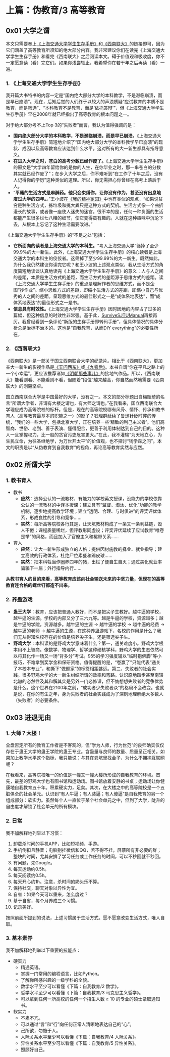 # 上篇：伪教育/3 高等教育

## 0x01 大学之谓

本文只需要奉上[《上海交通大学学生生存手册》](http://www.houxiaodi.com/assets/misc/manual.pdf)和[《西南联大》](https://movie.douban.com/subject/30151530/)的链接即可，因为它们涵盖了高等教育所须知的绝大部分内容。我非常建议你们在读完《上海交通大学学生生存手册》和看完《西南联大》之后阅读本文。碍于价值观和吸收度，你不一定愿意读（看）完它们。如果你浅尝辄止，我希望你在若干年之后再读（看）一遍。

### 1. 《上海交通大学学生生存手册》

我开篇大书特书的内容一定是“国内绝大部分大学的本科教学，不是濒临崩溃，而是早已崩溃”。现在，后知后觉的人们终于以较大的声浪质疑“应试教育的本质不是教育，而是筛选”、“本科教育不是教育，而是‘依托答辩’”，但《上海交通大学学生生存手册》早在2008年就已经指出了高等教育的根本问题之一。

对于绝大部分考不上Top 3的“失败者”而言，我认为值得强调的是：

- **国内绝大部分大学的本科教学，不是濒临崩溃，而是早已崩溃。**《上海交通大学学生生存手册》简短地介绍了“国内绝大部分大学的本科教学早已崩溃”的现状、成因以及高等教育应该达到什么水平。这对所有的大一新生都具有指导意义。
- **在进入大学之时，苍白的高考分数已经作废了。**《上海交通大学学生生存手册》的原文是“大学四年留给你的是你的人生，在你毕业之时，那一串苍白的分数其实就已经作废了”；在步入大学之后，你不难听到“在工作了十年之后，没有人记得你的学历”这种类似的道理。所以，你无需担心你曾经在高考上落后于人。
- “**平庸的生活方式是麻醉药。他只会束缚你，让你没有作为，甚至没有出息地度过大学的四年。**。”王小波在[《我的精神家园》](https://book.douban.com/subject/27156834/)中也有类似的观点，“如果说贫穷是种生活方式，拣垃圾和挑大粪只是这种方式的契机。生活方式像一个曲折漫长的故事，或者像一座使人迷失的迷宫。很不幸的是，任何一种负面的生活都能产生很多烂七八糟的细节，使它变得蛮有趣的。人就在这种趣味中沉沦下去，从根本上忘记了这种生活需要改进。”

《上海交通大学学生生存手册》的“不足之处”包括：

- **它所面向的读者是上海交通大学的本科生。**“考入上海交通大学”筛掉了至少99.9%的大一新生。此外，《上海交通大学学生生存手册》的核心读者是上海交通大学的本科生的佼佼者。这筛掉了至少99.99%的大一新生。既然如此，为什么我仍然建议你读完它呢？和王小波的上述观点类似，我从生活方式的角度简短地谈谈认真地读完《上海交通大学学生生存手册》的意义：人与人之间的差距，本质是生活方式的差距，而生活方式的差距源于思维方式的差距。读《上海交通大学学生生存手册》的重点是理解作者的思维方式，而不是企图“抄作业”。缩小思维方式的差距，即缩小生活方式的差距，即缩小自己与优秀的人之间的差距。呈现思维方式的最佳形式之一是“成体系地表达”，而“成体系地表达”的最佳形式之一是书。
- **信息具有时效性。**《上海交通大学学生生存手册》因时因地的内容占了过多的篇幅，但这种信息的时效性非常强。基于此，[SurviveSJTUManual](https://survivesjtu.gitbook.io/survivesjtumanual/)再接再厉。我曾经看到一条评论“新版的生存手册即转码手册”，但具体情况的具体分析总是治标不治本的。这也是“自我教育，从而DIY everything”的必要性所在。

### 2. 《西南联大》

《西南联大》是一部关于国立西南联合大学的纪录片。相比于《西南联大》，更加亲大一新生的影视作品是[《无问西东》](https://movie.douban.com/subject/6874741/)或[《九零后》](https://movie.douban.com/subject/35427471/)。本书自谓“你在平凡之路上的一个小幸运”，更应该推荐诸如[《明朝那些事儿》](https://book.douban.com/subject/3674537/)的接地气作品。所以，《西南联大》能看则看、不能看则不看，但随着“段位”越来越高，你自然而然地需要《西南联大》的刚毅坚卓。

国立西南联合大学是中国最好的大学，没有之一。本文的部分标题出自梅贻琦的名言“所谓大学者，非谓有大楼之谓也，有大师之谓也。”在我看来，国立西南联合大学理应成为高等院校的标杆。但是，现在的高等院校哪有风骨、情怀、传承和教书育人（高等教育最基本的职能之一）的影子？钱理群延续了鲁迅针砭时弊的传统，“我们的一些大学，包括北京大学，正在培养一些‘精致的利己主义者’。他们高智商、世俗、老到、善于表演、懂得配合，更善于利用体制达到自己的目的。这种人一旦掌握权力，比一般的贪官污吏危害更大。”在此，我不灌输“为天地立心，为生民立命，为往圣继绝学，为万世开太平”的价值观，也不探讨“钱学森之问”。本文的职责是以“从伪教育到自我教育”的视角，再论高等教育实然与应然。

## 0x02 所谓大学

### 1. 教书育人

- 教书
  - **应然**：选择公认的一流教材，有能力的学校英文授课，没能力的学校依靠公认的一流教材的中译本授课；建立具有“监督、淘汰、优化”功能的教学机制，逐步地提高教学环境；建立“透明、合理、与时俱进”的评奖评优体系，形成良性的引导和竞争……
  - **实然**：每所高等院校各行其是，让天坑教材构成了一条又一条利益链，毁人不倦；课程质量稀烂，但评教形同虚设；评奖评优延续了应试教育“唯卷是举”的风格，而且加入了官僚主义和裙带关系……
- 育人
  - **应然**：让大一新生形成独立的人格；提供因材施教的择业、就业指导；建立高效的行政体系，杜绝尸位素餐和踢皮球……
  - **实然**：把本科牲当作圈养四年的猪，出栏了便自生自灭；通过美化就业率骗骗下一届；外行指导内行……

**从教书育人的目的来看，高等教育应该向社会输送未来的中坚力量，但现在的高等教育连合格的螺丝钉都造不出来。**

### 2. 养蛊游戏

- **蛊王大学**：教育，应该把普通人教好，而不是把尖子生教好。越牛逼的学校，越牛逼的生源。学校的内部又分了三六九等。越是牛逼的学校，资源越多；越是牛逼的学院，资源越多。越牛逼的生源 → 越牛逼的学校 → 越牛逼的经费 → 越牛逼的老师 → 越牛逼的生源，在这种养蛊游戏下，名校的作用是什么？我们无从得知名校存在的价值是培养尖子生，还是筛选尖子生。
- **野鸡大学**：本科读的是野鸡大学意味着什么？第一，通关难度小。野鸡大学根本用不上智商。像数学、物理学、哲学这种硬核学科，野鸡大学的生态依然可以将其化作一场又一场“背多分”考试。955的学习强度辅以“临时抱佛脚”等小技巧，不难拿到奖学金和保研资格。值得提醒的是，“卷赢了”只能代表“通关了本校本专业”，和撕下“做题家”的标签相距甚远。第二，失败者的社会实践。很多野鸡大学的大一新生纠结所谓的效率和弯路。认识原地踏步甚至南辕北辙的必然性及其和解其实是另外一门必修课，但不妨想想失败者的竞争优势是什么。这个世界在2100年之前，“成功者少失败者众”的格局不会改变。也就是说，在你的有生之年，身为失败者的社会实践成为了深刻地理解绝大多数人（失败者）的必要条件。

## 0x03 进退无由

### 1. 大师？大楼！

全盘否定所有的教育工作者是不客观的，但“学为人师，行为世范”的良师确实仅仅存在于蛊王大学的蛊王学院的蛊王专业。含蛊量与良师的数量、质量呈正相关。如果加上教学水平这个指标，我只能说：与其在粪坑里找金子，为什么不拥抱互联网呢？

在我看来，高等院校唯一的价值是一幢又一幢大楼所形成的自我教育的环境。首先，最差的野鸡大学也有图书馆和运动场。图书馆放着安静的书桌；运动场让你健康地自我教育五十年。积累硬实力，足矣。其次，在大楼之中的高等院校是一个五脏俱全的社会单元。认识到“有人牛逼；有人装逼；有人傻逼”是自我教育的另一个组成部分：软实力。虽然每个人一直位于某个社会单元之中，但到了大学，陡升的自由度才解锁了社会单元的所有模块。

### 2. 日常

我不加解释地列举以下习惯：

1. 卸载杀时间的手机APP，比如短视频、手游。
2. 手机倒扣且静音；电脑别挂微信和QQ，若不得不挂，屏蔽所有非必要的群；整块的时间，尤其安排了学习任务或工作任务的时间，可以不秒回就不秒回。
3. 有问题，先Google。
4. 每天运动约0.5h。
5. 每天阅读约0.5h。
6. 每天开心约1h。注意，杀时间的奶头乐不算。
7. 保持社交，聊天对象以异性为宜。
8. 自省：如果今天可以重来，怎么度过？
9. 基于自省，每个月养成三个习惯。
10. 记录美好。

按照前面所提到的说法，上述习惯属于生活方式。愿不愿意改变生活方式，唯人自取。

### 3. 基本素养

我不加解释地列举以下重要的技能点：

- 硬实力
  - 精通英语。
  - 掌握一门常用的编程语言，比如Python。
  - 了解你所感兴趣的一级学科的全貌。
  - 数学水平至少可以看懂《下篇：自我教育/2 数学》。
  - 哲学水平至少可以看懂《下篇：自我教育/3 马克思主义哲学》。
  - 可以拿到任何一所高校的任何一个招生人数 ≥ 10 的专业的硕士录取通知书。
- 软实力
  - 不卑不亢。
  - 可以通过“言”和“行”向任何正常人清晰地表达自己的“心”。
  - 己所欲，勿施于人。
  - 人际关系水平至少可以看懂《下篇：自我教育/4 人际关系》。
  - 异性关系水平至少可以看懂《下篇：自我教育/5 异性关系》。
  - 照顾好自己。